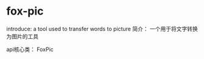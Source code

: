 # fox-pic
introduce:
    a tool used to transfer words to picture
简介：
    一个用于将文字转换为图片的工具
    
api核心类：
    FoxPic
  
  
